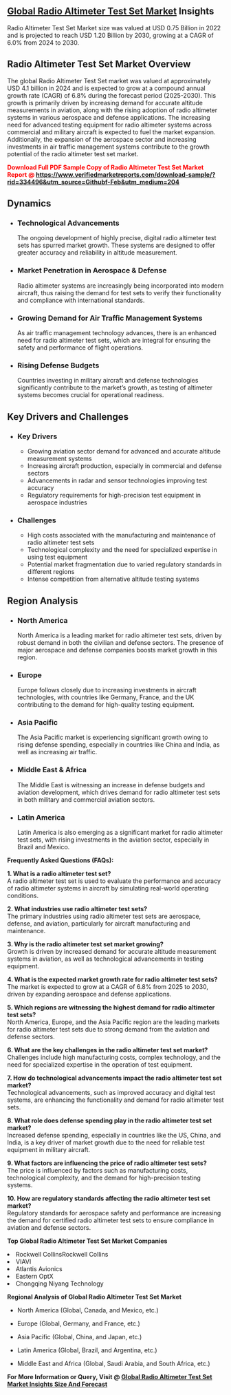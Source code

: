 <h2><a href="https://www.verifiedmarketreports.com/download-sample/?rid=334496&amp;utm_source=Githubf&amp;utm_medium=204" target="_blank">Global Radio Altimeter Test Set Market</a> Insights</h2><p>Radio Altimeter Test Set Market size was valued at USD 0.75 Billion in 2022 and is projected to reach USD 1.20 Billion by 2030, growing at a CAGR of 6.0% from 2024 to 2030.</p><p> <h2>Radio Altimeter Test Set Market Overview</h2> <p>The global Radio Altimeter Test Set market was valued at approximately USD 4.1 billion in 2024 and is expected to grow at a compound annual growth rate (CAGR) of 6.8% during the forecast period (2025-2030). This growth is primarily driven by increasing demand for accurate altitude measurements in aviation, along with the rising adoption of radio altimeter systems in various aerospace and defense applications. The increasing need for advanced testing equipment for radio altimeter systems across commercial and military aircraft is expected to fuel the market expansion. Additionally, the expansion of the aerospace sector and increasing investments in air traffic management systems contribute to the growth potential of the radio altimeter test set market.</p> <p><strong><p><span class=""><span style="color: #ff0000;"><strong>Download Full PDF Sample Copy of Radio Altimeter Test Set Market Report</strong> @ </span><a href="https://www.verifiedmarketreports.com/download-sample/?rid=334496&amp;utm_source=Githubf-Feb&amp;utm_medium=204" target="_blank">https://www.verifiedmarketreports.com/download-sample/?rid=334496&amp;utm_source=Githubf-Feb&amp;utm_medium=204</a></span></p></strong></p> <h2>Dynamics</h2> <ul> <li><h3>Technological Advancements</h3> The ongoing development of highly precise, digital radio altimeter test sets has spurred market growth. These systems are designed to offer greater accuracy and reliability in altitude measurement. </li> <li><h3>Market Penetration in Aerospace & Defense</h3> Radio altimeter systems are increasingly being incorporated into modern aircraft, thus raising the demand for test sets to verify their functionality and compliance with international standards. </li> <li><h3>Growing Demand for Air Traffic Management Systems</h3> As air traffic management technology advances, there is an enhanced need for radio altimeter test sets, which are integral for ensuring the safety and performance of flight operations. </li> <li><h3>Rising Defense Budgets</h3> Countries investing in military aircraft and defense technologies significantly contribute to the market’s growth, as testing of altimeter systems becomes crucial for operational readiness. </li> </ul> <h2>Key Drivers and Challenges</h2> <ul> <li><h3>Key Drivers</h3> <ul> <li>Growing aviation sector demand for advanced and accurate altitude measurement systems</li> <li>Increasing aircraft production, especially in commercial and defense sectors</li> <li>Advancements in radar and sensor technologies improving test accuracy</li> <li>Regulatory requirements for high-precision test equipment in aerospace industries</li> </ul> </li> <li><h3>Challenges</h3> <ul> <li>High costs associated with the manufacturing and maintenance of radio altimeter test sets</li> <li>Technological complexity and the need for specialized expertise in using test equipment</li> <li>Potential market fragmentation due to varied regulatory standards in different regions</li> <li>Intense competition from alternative altitude testing systems</li> </ul> </li> </ul> <h2>Region Analysis</h2> <ul> <li><h3>North America</h3> North America is a leading market for radio altimeter test sets, driven by robust demand in both the civilian and defense sectors. The presence of major aerospace and defense companies boosts market growth in this region. </li> <li><h3>Europe</h3> Europe follows closely due to increasing investments in aircraft technologies, with countries like Germany, France, and the UK contributing to the demand for high-quality testing equipment. </li> <li><h3>Asia Pacific</h3> The Asia Pacific market is experiencing significant growth owing to rising defense spending, especially in countries like China and India, as well as increasing air traffic. </li> <li><h3>Middle East & Africa</h3> The Middle East is witnessing an increase in defense budgets and aviation development, which drives demand for radio altimeter test sets in both military and commercial aviation sectors. </li> <li><h3>Latin America</h3> Latin America is also emerging as a significant market for radio altimeter test sets, with rising investments in the aviation sector, especially in Brazil and Mexico. </li> </ul> <p><strong>Frequently Asked Questions (FAQs):</strong></p> <p><strong>1. What is a radio altimeter test set?</strong><br> A radio altimeter test set is used to evaluate the performance and accuracy of radio altimeter systems in aircraft by simulating real-world operating conditions.</p> <p><strong>2. What industries use radio altimeter test sets?</strong><br> The primary industries using radio altimeter test sets are aerospace, defense, and aviation, particularly for aircraft manufacturing and maintenance.</p> <p><strong>3. Why is the radio altimeter test set market growing?</strong><br> Growth is driven by increased demand for accurate altitude measurement systems in aviation, as well as technological advancements in testing equipment.</p> <p><strong>4. What is the expected market growth rate for radio altimeter test sets?</strong><br> The market is expected to grow at a CAGR of 6.8% from 2025 to 2030, driven by expanding aerospace and defense applications.</p> <p><strong>5. Which regions are witnessing the highest demand for radio altimeter test sets?</strong><br> North America, Europe, and the Asia Pacific region are the leading markets for radio altimeter test sets due to strong demand from the aviation and defense sectors.</p> <p><strong>6. What are the key challenges in the radio altimeter test set market?</strong><br> Challenges include high manufacturing costs, complex technology, and the need for specialized expertise in the operation of test equipment.</p> <p><strong>7. How do technological advancements impact the radio altimeter test set market?</strong><br> Technological advancements, such as improved accuracy and digital test systems, are enhancing the functionality and demand for radio altimeter test sets.</p> <p><strong>8. What role does defense spending play in the radio altimeter test set market?</strong><br> Increased defense spending, especially in countries like the US, China, and India, is a key driver of market growth due to the need for reliable test equipment in military aircraft.</p> <p><strong>9. What factors are influencing the price of radio altimeter test sets?</strong><br> The price is influenced by factors such as manufacturing costs, technological complexity, and the demand for high-precision testing systems.</p> <p><strong>10. How are regulatory standards affecting the radio altimeter test set market?</strong><br> Regulatory standards for aerospace safety and performance are increasing the demand for certified radio altimeter test sets to ensure compliance in aviation and defense sectors.</p> </p><p><strong>Top Global Radio Altimeter Test Set Market Companies</strong></p><div data-test-id=""><p><li>Rockwell CollinsRockwell Collins</li><li> VIAVI</li><li> Atlantis Avionics</li><li> Eastern OptX</li><li> Chongqing Niyang Technology</li></p><div><strong>Regional Analysis of&nbsp;Global Radio Altimeter Test Set Market</strong></div><ul><li dir="ltr"><p dir="ltr">North America&nbsp;(Global, Canada, and Mexico, etc.)</p></li><li dir="ltr"><p dir="ltr">Europe (Global, Germany, and France, etc.)</p></li><li dir="ltr"><p dir="ltr">Asia Pacific&nbsp;(Global, China, and Japan, etc.)</p></li><li dir="ltr"><p dir="ltr">Latin America&nbsp;(Global, Brazil, and Argentina, etc.)</p></li><li dir="ltr">Middle East and Africa&nbsp;(Global, Saudi Arabia, and South Africa, etc.)</li></ul><p><strong>For More Information or Query, Visit @&nbsp;</strong><strong><a href="https://www.verifiedmarketreports.com/product/radio-altimeter-test-set-market/?utm_source=Githubf&amp;utm_medium=204" target="_blank">Global Radio Altimeter Test Set Market Insights Size And Forecast</a></strong></p></div>
